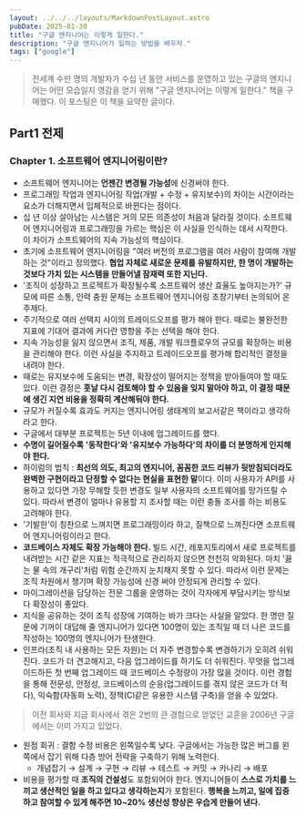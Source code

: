 ```yaml
---
layout: ../../../layouts/MarkdownPostLayout.astro
pubDate: 2025-01-30
title: "구글 엔지니어는 이렇게 일한다."
description: "구글 엔지니어가 일하는 방법을 배우자."
tags: ["google"]
---
```


> 전세계 수만 명의 개발자가 수십 년 동안 서비스를 운영하고 있는 구글의 엔지니어는 어떤 모습일지 영감을 얻기 위해 "구글 엔지니어는 이렇게 일한다." 책을 구매했다. 이 포스팅은 이 책을 요약한 글이다.

## Part1 전제

### Chapter 1. 소프트웨어 엔지니어링이란?

- 소프트웨어 엔지니어는 **언젠간 변경될 가능성**에 신경써야 한다.
- 프로그래밍 작업과 엔지니어링 작업(개발 + 수정 + 유지보수)의 차이는 시간이라는 요소가 더해지면서 입체적으로 바뀐다는 점이다.
- 십 년 이상 살아남는 시스템은 거의 모든 의존성이 처음과 달라질 것이다. 소프트웨어 엔지니어링과 프로그래밍을 가르는 핵심은 이 사실을 인식하는 데서 시작한다. 이 차이가 소프트웨어의 지속 가능성의 핵심이다.
- 초기에 소프트웨어 엔지니어링을 "여러 버전의 프로그램을 여러 사람이 참여해 개발하는 것"이라고 정의했다. **협업 자체로 새로운 문제를 유발하지만, 한 명이 개발하는 것보다 가치 있는 시스템을 만들어낼 잠재력 또한 지닌다.**
- '조직이 성장하고 프로젝트가 확장될수록 소프트웨어 생산 효율도 높아지는가?' 규모에 따른 소통, 인력 충원 문제는 소프트웨어 엔지니어링 초창기부터 논의되어 온 주제다.
- 주기적으로 여러 선택지 사이의 트레이드오프를 평가 해야 한다. 때로는 불완전한 지표에 기대어 결과에 커다란 영향을 주는 선택을 해야 한다.
- 지속 가능성을 잃지 않으면서 조직, 제품, 개발 워크플로우의 규모를 확장하는 비용을 관리해야 한다. 이런 사실을 주지하고 트레이드오프를 평가해 합리적인 결정을 내려야 한다.
- 때로는 유지보수에 도움되는 변경, 확장성이 떨어지는 정책을 받아들여야 할 때도 있다. 이런 결정은 **훗날 다시 검토해야 할 수 있음을 잊지 말아야 하고, 이 결정 때문에 생긴 지연 비용을 정확히 계산해둬야 한다.**
- 규모가 커질수록 효과도 커지는 엔지니어링 생태계의 보고서같은 책이라고 생각하라고 한다.
- 구글에서 대부분 프로젝트는 5년 이내에 업그레이드를 했다.
- **수명이 길어질수록 '동작한다'와 '유지보수 가능하다'의 차이를 더 분명하게 인지해야 한다.**
- 하이럼의 법칙 : **최선의 의도, 최고의 엔지니어, 꼼꼼한 코드 리뷰가 뒷받침되더라도 완벽한 구현이라고 단정할 수 없다는 현실을 표현한 말**이다. 이미 사용자가 API를 사용하고 있다면 가장 무해할 듯한 변경도 일부 사용자의 소프트웨어를 망가뜨릴 수 있다. 따라서 변경이 얼마나 유용할 지 조사할 때는 이런 충돌 조사를 하는 비용도 고려해야 한다.
- '기발한'이 칭찬으로 느껴지면 프로그래밍이라 하고, 질책으로 느껴진다면 소프트웨어 엔지니어링이라고 한다.
- **코드베이스 자체도 확장 가능해야 한다.** 빌드 시간, 레포지토리에서 새로 프로젝트를 내려받는 시간 같은 지표는 적극적으로 관리하지 않으면 천천히 악화된다. 마치 '끓는 물 속의 개구리'처럼 위험 순간까지 눈치채지 못할 수 있다. 따라서 이런 문제는 조직 차원에서 챙기며 확장 가능성에 신경 써야 안정되게 관리할 수 있다.
- 마이그레이션을 담당하는 전문 그룹을 운영하는 것이 각자에게 부담시키는 방식보다 확장성이 좋았다.
- 지식을 공유하는 것이 조직 성장에 기여하는 바가 크다는 사실을 알았다. 한 명만 질문에 기꺼이 대답해 줄 엔지니어가 있다면 100명이 있는 조직일 때 더 나은 코드를 작성하는 100명의 엔지니어가 탄생한다.
- 인프라(조직 내 사용하는 모든 자원)는 더 자주 변경할수록 변경하기가 오히려 쉬워진다. 코드가 더 견고해지고, 다음 업그레이드를 하기도 더 쉬워진다. 무엇을 업그레이드하든 첫 번째 업그레이드 때 코드베이스 수정량이 가장 많을 것이다. 이런 경험을 통해 전문성, 안정성, 코드베이스의 순응(업그레이드를 겪지 않은 코드가 더 적다), 익숙함(자동화 노력), 정책(CI같은 유용한 시스템 구축)을 얻을 수 있었다.

> 이전 회사와 지금 회사에서 겪은 2번의 큰 경험으로 얻었던 교훈을 2006년 구글에서는 이미 가지고 있었다.

- 원점 회귀 : 결함 수정 비용은 왼쪽일수록 낮다. 구글에서는 가능한 많은 버그를 왼쪽에서 잡기 위해 다층 방어 전략을 구축하기 위해 노력한다.
  - 개념잡기 → 설계 → 구현 → 리뷰 → 테스트 → 커밋 → 카나리 → 배포
- 비용을 평가할 때 **조직의 건설성**도 포함되어야 한다. 엔지니어들이 **스스로 가치를 느끼고 생산적인 일을 하고 있다고 생각하는지**가 포함된다. **행복을 느끼고, 일에 집중하고 참여할 수 있게 해주면 10~20% 생산성 향상은 우습게 만들어 낸다.**
